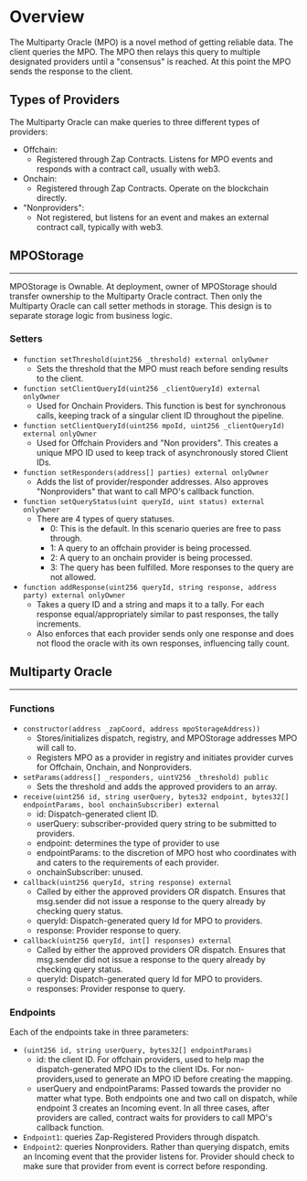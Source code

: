 # Overview
The Multiparty Oracle (MPO) is a novel method of getting reliable data. The client queries the MPO. The MPO then relays this query to multiple designated providers until a "consensus" is reached. At this point the MPO sends the response to the client.
## Types of Providers
The Multiparty Oracle can make queries to three different types of providers:

* Offchain:
    * Registered through Zap Contracts. Listens for MPO events and responds with a contract call, usually with web3.
* Onchain:
    * Registered through Zap Contracts. Operate on the blockchain directly.
* "Nonproviders":
    * Not registered, but listens for an event and makes an external contract call, typically with web3.

## MPOStorage
-------------------
MPOStorage is Ownable. At deployment, owner of MPOStorage should transfer ownership to the Multiparty Oracle contract. Then only the Multiparty Oracle can call setter methods in storage. This design is to separate storage logic from business logic.

### Setters
* `function setThreshold(uint256 _threshold) external onlyOwner`
    * Sets the threshold that the MPO must reach before sending results to the client.
* `function setClientQueryId(uint256 _clientQueryId) external onlyOwner`
    * Used for Onchain Providers. This function is best for synchronous calls, keeping track of a singular client ID throughout the pipeline.
* `function setClientQueryId(uint256 mpoId, uint256 _clientQueryId) external onlyOwner`
    * Used for Offchain Providers and "Non providers". This creates a unique MPO ID used to keep track of asynchronously stored Client IDs.
* `function setResponders(address[] parties) external onlyOwner`
    * Adds the list of provider/responder addresses. Also approves "Nonproviders" that want to call MPO's callback function.
* `function setQueryStatus(uint queryId, uint status) external onlyOwner`
    * There are 4 types of query statuses. 
        * 0: This is the default. In this scenario queries are free to pass through.
        * 1: A query to an offchain provider is being processed. 
        * 2: A query to an onchain provider is being processed.
        * 3: The query has been fulfilled. More responses to the query are not allowed.
* `function addResponse(uint256 queryId, string response, address party) external onlyOwner`
    * Takes a query ID and a string and maps it to a tally. For each response equal/appropriately similar to past responses, the tally increments. 
    * Also enforces that each provider sends only one response and does not flood the oracle with its own responses, influencing tally count.

## Multiparty Oracle
---
### Functions
* `constructor(address _zapCoord, address mpoStorageAddress))`
    * Stores/initializes dispatch, registry, and MPOStorage addresses MPO will call to.
    * Registers MPO as a provider in registry and initiates provider curves for Offchain, Onchain, and Nonproviders.
* `setParams(address[] _responders, uintV256 _threshold) public`
    * Sets the threshold and adds the approved providers to an array.
* `receive(uint256 id, string userQuery, bytes32 endpoint, bytes32[] endpointParams, bool onchainSubscriber) external`
    * id: Dispatch-generated client ID.
    * userQuery: subscriber-provided query string to be submitted to providers.
    * endpoint: determines the type of provider to use
    * endpointParams: to the discretion of MPO host who coordinates with and caters to the requirements of each provider.
    * onchainSubscriber: unused.
* `callback(uint256 queryId, string response) external`
    * Called by either the approved providers OR dispatch. Ensures that msg.sender did not issue a response to the query already by checking query status.
    * queryId: Dispatch-generated query Id for MPO to providers.
    * response: Provider response to query.
* `callback(uint256 queryId, int[] responses) external`
    * Called by either the approved providers OR dispatch. Ensures that msg.sender did not issue a response to the query already by checking query status.
    * queryId: Dispatch-generated query Id for MPO to providers.
    * responses: Provider response to query.

### Endpoints
Each of the endpoints take in three parameters:

* `(uint256 id, string userQuery, bytes32[] endpointParams)`
    * id: the client ID. For offchain providers, used to help map the dispatch-generated MPO IDs to the client IDs. For non-providers,used to generate an MPO ID before creating the mapping.
    * userQuery and endpointParams: Passed towards the provider no matter what type. Both endpoints one and two call on dispatch, while endpoint 3 creates an Incoming event. In all three cases, after providers are called, contract waits for providers to call MPO's callback function.
* `Endpoint1`: queries Zap-Registered Providers through dispatch.
* `Endpoint2`: queries Nonproviders. Rather than querying dispatch, emits an Incoming event that the provider listens for. Provider should check to make sure that provider from event is correct before responding. 